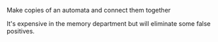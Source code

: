 Make copies of an automata and connect them together

It's expensive in the memory department but will eliminate some false positives.
